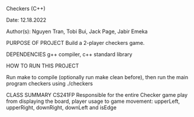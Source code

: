 Checkers (C++)

Date: 12.18.2022

Author(s): Nguyen Tran, Tobi Bui, Jack Page, Jabir Emeka

PURPOSE OF PROJECT
Build a 2-player checkers game.

DEPENDENCIES
g++ compiler, c++ standard library

HOW TO RUN THIS PROJECT

Run make to compile (optionally run make clean before), then run the main program checkers using ./checkers

CLASS SUMMARY
CS241FP
Responsible for the entire Checker game play from displaying the board, player usage to game movement: upperLeft, upperRight, downRight, downLeft and isEdge


